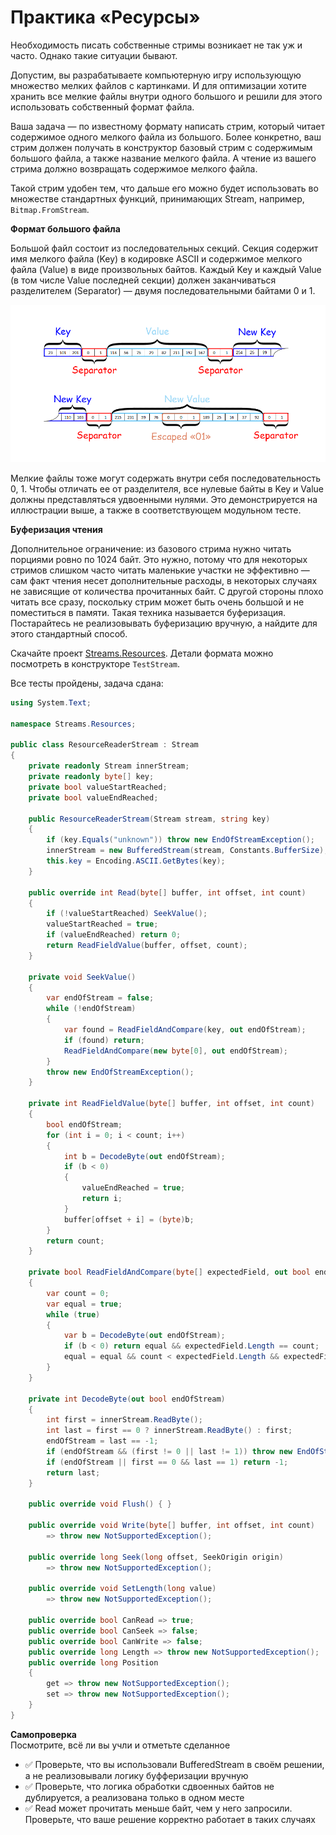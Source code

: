 # Практика «Ресурсы»

Необходимость писать собственные стримы возникает не так уж и часто. Однако такие ситуации бывают.

Допустим, вы разрабатываете компьютерную игру использующую множество мелких файлов с картинками. И для оптимизации хотите хранить все мелкие файлы внутри одного большого и решили для этого использовать собственный формат файла.

Ваша задача — по известному формату написать стрим, который читает содержимое одного мелкого файла из большого. Более конкретно, ваш стрим должен получать в конструктор базовый стрим с содержимым большого файла, а также название мелкого файла. А чтение из вашего стрима должно возвращать содержимое мелкого файла.

Такой стрим удобен тем, что дальше его можно будет использовать во множестве стандартных функций, принимающих Stream, например, `Bitmap.FromStream`.

**Формат большого файла**

Большой файл состоит из последовательных секций. Секция содержит имя мелкого файла (Key) в кодировке ASCII и содержимое мелкого файла (Value) в виде произвольных байтов. Каждый Key и каждый Value (в том числе Value последней секции) должен заканчиваться разделителем (Separator) — двумя последовательными байтами 0 и 1.

<p float="left"> <img src="StreamDiagram.png" width="800" /> </p>

Мелкие файлы тоже могут содержать внутри себя последовательность 0, 1. Чтобы отличать ее от разделителя, все нулевые байты в Key и Value должны представляться удвоенными нулями. Это демонстрируется на иллюстрации выше, а также в соответствующем модульном тесте.

**Буферизация чтения**

Дополнительное ограничение: из базового стрима нужно читать порциями ровно по 1024 байт. Это нужно, потому что для некоторых стримов слишком часто читать маленькие участки не эффективно — сам факт чтения несет дополнительные расходы, в некоторых случаях не зависящие от количества прочитанных байт. С другой стороны плохо читать все сразу, поскольку стрим может быть очень большой и не поместиться в памяти. Такая техника называется буферизация. Постарайтесь не реализовывать буферизацию вручную, а найдите для этого стандартный способ.

Скачайте проект [Streams.Resources](Streams.Resources.zip). Детали формата можно посмотреть в конструкторе `TestStream`.

Все тесты пройдены, задача сдана:
```cs
using System.Text;

namespace Streams.Resources;

public class ResourceReaderStream : Stream
{
    private readonly Stream innerStream;
    private readonly byte[] key;
    private bool valueStartReached;
    private bool valueEndReached;
    
    public ResourceReaderStream(Stream stream, string key)
    {
        if (key.Equals("unknown")) throw new EndOfStreamException();
        innerStream = new BufferedStream(stream, Constants.BufferSize);
        this.key = Encoding.ASCII.GetBytes(key);
    }
    
    public override int Read(byte[] buffer, int offset, int count)
    {
        if (!valueStartReached) SeekValue();
        valueStartReached = true;
        if (valueEndReached) return 0;
        return ReadFieldValue(buffer, offset, count);
    }
    
    private void SeekValue()
    {
        var endOfStream = false;
        while (!endOfStream)
        {
            var found = ReadFieldAndCompare(key, out endOfStream);
            if (found) return;
            ReadFieldAndCompare(new byte[0], out endOfStream);
        }
        throw new EndOfStreamException();
    }
    
    private int ReadFieldValue(byte[] buffer, int offset, int count)
    {
        bool endOfStream;
        for (int i = 0; i < count; i++)
        {
            int b = DecodeByte(out endOfStream);
            if (b < 0)
            {
                valueEndReached = true;
                return i;
            }
            buffer[offset + i] = (byte)b;
        }
        return count;
    }
    
    private bool ReadFieldAndCompare(byte[] expectedField, out bool endOfStream)
    {
        var count = 0;
        var equal = true;
        while (true)
        {
            var b = DecodeByte(out endOfStream);
            if (b < 0) return equal && expectedField.Length == count;
            equal = equal && count < expectedField.Length && expectedField[count++] == b;
        }
    }
    
    private int DecodeByte(out bool endOfStream)
    {
        int first = innerStream.ReadByte();
        int last = first == 0 ? innerStream.ReadByte() : first;
        endOfStream = last == -1;
        if (endOfStream && (first != 0 || last != 1)) throw new EndOfStreamException();
        if (endOfStream || first == 0 && last == 1) return -1;
        return last;
    }
    
    public override void Flush() { }
    
    public override void Write(byte[] buffer, int offset, int count)
        => throw new NotSupportedException();
    
    public override long Seek(long offset, SeekOrigin origin)
        => throw new NotSupportedException();
    
    public override void SetLength(long value)
        => throw new NotSupportedException();
    
    public override bool CanRead => true;
    public override bool CanSeek => false;
    public override bool CanWrite => false;
    public override long Length => throw new NotSupportedException();
    public override long Position
    {
        get => throw new NotSupportedException();
        set => throw new NotSupportedException();
    }
}
```

**Самопроверка**<br>
Посмотрите, всё ли вы учли и отметьте сделанное
* ✅ Проверьте, что вы использовали BufferedStream в своём решении, а не реализовывали логику буфферизации вручную
* ✅ Проверьте, что логика обработки сдвоенных байтов не дублируется, а реализована только в одном месте
* ✅ Read может прочитать меньше байт, чем у него запросили. Проверьте, что ваше решение корректно работает в таких случаях 
